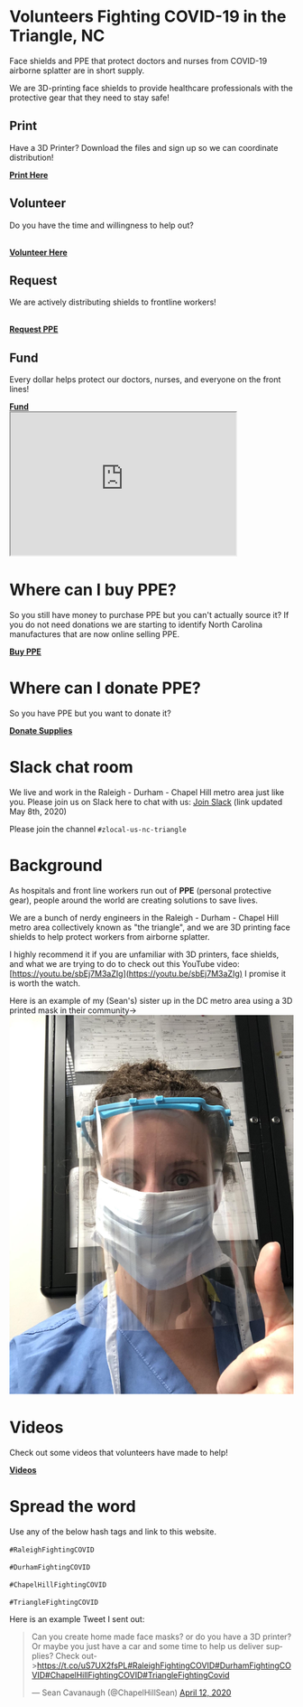# Volunteers Fighting COVID-19 in the Triangle, NC

Face shields and PPE that protect doctors and nurses from COVID-19 airborne splatter are in short supply.

We are 3D-printing face shields to provide healthcare professionals with the protective gear that they need to stay safe!

<div id="menu">

<div id="section">
<h2>Print</h2>

Have a 3D Printer? Download the files and sign up so we can coordinate distribution! <br>

<div id="button"><b><a href="docs/print.html">Print Here</a></b></div>
</div>

<div id="section">
<h2>Volunteer</h2>

Do you have the time and willingness to help out? <br><br>

<div id="button"><b><a href="https://share.hsforms.com/1wEiqrs4DTQGBBQ9z2wBg8Q4dh7j?mfd_chapter_id=us-nc-triangle">Volunteer Here</a></b></div>
</div>

<div id="section">
<h2>Request</h2>

We are actively distributing shields to frontline workers! <br><br>

<div id="button"><b><a href="https://share.hsforms.com/1ZEAK2ikxSFKqR_XR7J-x5Q4dh7j?mfd_chapter_id=us-nc-triangle">Request PPE</a></b></div>
</div>

<div id="section">
<h2>Fund</h2>

Every dollar helps protect our doctors, nurses, and everyone on the front lines! <br>

<div id="button"><b><a href="https://local.masksfordocs.com/us-nc-triangle">Fund</a></b></div>
</div>

</div>

<iframe width="400" height="253" src="https://docs.google.com/spreadsheets/d/e/2PACX-1vTRrBpH2KBm0QrCG-hXuxb_f4P0aFrn4uaQ3M8HzED8tTVPotBIQFkTmY5YsW7-23IDBoNOUcIXQUmI/pubhtml?gid=1671968870&amp;single=true&amp;widget=true&amp;headers=false"></iframe>

# Where can I buy PPE?

So you still have money to purchase PPE but you can't actually source it?  If you do not need donations we are starting to identify North Carolina manufactures that are now online selling PPE.  

<div id="button"><b><a href="docs/buy_ppe.md">Buy PPE</a></b></div>

# Where can I donate PPE?

So you have PPE but you want to donate it?

<div id="button"><b><a href="https://share.hsforms.com/19adMT7wKRNSvxJSYJHOdGw4dh7j?mfd_chapter_id=us-nc-triangle">Donate Supplies</a></b></div>

# Slack chat room

We live and work in the Raleigh - Durham - Chapel Hill metro area just like you.  Please join us on Slack here to chat with us: [Join Slack](https://join.slack.com/t/masksfordocs/shared_invite/zt-e8439lwg-tY7rXI1ZwP7TO1jqseVP2A) (link updated May 8th, 2020)

Please join the channel `#zlocal-us-nc-triangle`

# Background

As hospitals and front line workers run out of **PPE** (personal protective gear), people around the world are creating solutions to save lives.

We are a bunch of nerdy engineers in the Raleigh - Durham - Chapel Hill metro area collectively known as "the triangle", and we are 3D printing face shields to help protect workers from airborne splatter.  

I highly recommend it if you are unfamiliar with 3D printers, face shields, and what we are trying to do to check out this YouTube video: [https://youtu.be/sbEj7M3aZIg](https://youtu.be/sbEj7M3aZIg)  I promise it is worth the watch.

Here is an example of my (Sean's) sister up in the DC metro area using a 3D printed mask in their community->
![mask example](images/callan_mask.jpg)

# Videos

Check out some videos that volunteers have made to help!  
<div id="button"><b><a href="docs/howto.html">Videos</a></b></div>

# Spread the word

Use any of the below hash tags and link to this website.

`#RaleighFightingCOVID`

`#DurhamFightingCOVID`

`#ChapelHillFightingCOVID`

`#TriangleFightingCOVID`

Here is an example Tweet I sent out:

<blockquote class="twitter-tweet"><p lang="en" dir="ltr">Can you create home made face masks? or do you have a 3D printer? Or maybe you just have a car and some time to help us deliver supplies? Check out-&gt;<a href="https://t.co/uS7UX2fsPL">https://t.co/uS7UX2fsPL</a><a href="https://twitter.com/hashtag/RaleighFightingCOVID?src=hash&amp;ref_src=twsrc%5Etfw">#RaleighFightingCOVID</a><a href="https://twitter.com/hashtag/DurhamFightingCOVID?src=hash&amp;ref_src=twsrc%5Etfw">#DurhamFightingCOVID</a><a href="https://twitter.com/hashtag/ChapelHillFightingCOVID?src=hash&amp;ref_src=twsrc%5Etfw">#ChapelHillFightingCOVID</a><a href="https://twitter.com/hashtag/TriangleFightingCovid?src=hash&amp;ref_src=twsrc%5Etfw">#TriangleFightingCovid</a></p>&mdash; Sean Cavanaugh (@ChapelHillSean) <a href="https://twitter.com/ChapelHillSean/status/1249478755938185217?ref_src=twsrc%5Etfw">April 12, 2020</a></blockquote> <script async src="https://platform.twitter.com/widgets.js" charset="utf-8"></script>
